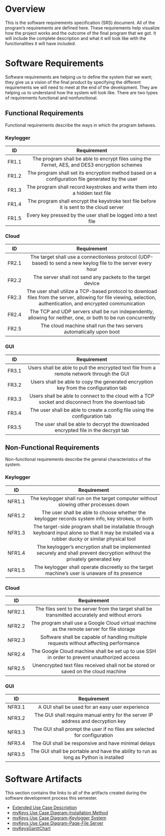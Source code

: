 # Overview
This is the software requirements specification (SRS) document. All of the program’s requirements are defined here. These requirements help visualize how the project works and the outcome of the final program that we got. It will include the complete description and what it will look like with the functionalities it will have included.
# Software Requirements
Software requirements are helping us to define the system that we want; they give us a vision of the final product by specifying the different requirements we will need to meet at the end of the development. They are helping us to understand how the system will look like. There are two types of requirements functional and nonfunctional.
## Functional Requirements
Functional requirements describe the ways in which the program behaves.

### Keylogger
| ID  | Requirement     |
| :-------------: | :----------: |
| FR1.1 | The program shall be able to encrypt files using the Fernet, AES, and DES3 encryption schemes |
| FR1.2 | The program shall set its encryption method based on a configuration file generated by the user |
| FR1.3 | The program shall record keystrokes and write them into a hidden text file |
| FR1.4 | The program shall encrypt the keystroke text file before it is sent to the cloud server |
|FR1.5 | Every key pressed by the user shall be logged into a text file | 

### Cloud
 
| ID  | Requirement     |
| :-------------: | :----------: |
| FR2.1 | The target shall use a connectionless protocol (UDP-based) to send a new keylog file to the server every hour |
| FR2.2 | The server shall not send any packets to the target device |
| FR2.3 | The user shall utilize a TCP-based protocol to download files from the server, allowing for file viewing, selection, authentication, and encrypted communication |
| FR2.4 | The TCP and UDP servers shall be run independently, allowing for neither, one, or both to be run concurrently |
| FR2.5  | The cloud machine shall run the two servers automatically upon boot |

### GUI
 
| ID  | Requirement     |
| :-------------: | :----------: |
| FR3.1 | Users shall be able to pull the encrypted text file from a remote network through the GUI |
| FR3.2 | Users shall be able to copy the generated encryption key from the configuration tab |
| FR3.3 | Users shall be able to connect to the cloud with a TCP socket and disconnect from the download tab |
| FR3.4 | The user shall be able to create a config file using the configuration tab |
| FR3.5 | The user shall be able to decrypt the downloaded encrypted file in the decrypt tab |
 
## Non-Functional Requirements
 Non-functional requirements describe the general characteristics of the system.
### Keylogger
| ID  | Requirement     |
| :-------------: | :----------: |
| NFR1.1 | The keylogger shall run on the target computer without slowing other processes down |
| NFR1.2 | The user shall be able to choose whether the keylogger records system info, key strokes, or both |
| NFR1.3 | The target-side program shall be installable through keyboard input alone so that it may be installed via a rubber ducky or similar physical tool |
| NFR1.4 | The keylogger’s encryption shall be implemented securely and shall prevent decryption without the privately generated key |
| NFR1.5 | The keylogger shall operate discreetly so the target machine’s user is unaware of its presence |

### Cloud
| ID  | Requirement     |
| :-------------: | :----------: |
| NFR2.1 | The files sent to the server from the target shall be transmitted accurately and without errors |
| NFR2.2 | The program shall use a Google Cloud virtual machine as the remote server for file storage |
| NFR2.3 | Software shall be capable of handling multiple requests without affecting performance |
| NFR2.4 | The Google Cloud machine shall be set up to use SSH in order to prevent unauthorized access |
| NFR2.5 | Unencrypted text files received shall not be stored or saved on the cloud machine |

### GUI
 
| ID  | Requirement     |
| :-------------: | :----------: |
| NFR3.1 | A GUI shall be used for an easy user experience |
| NFR3.2 | The GUI shall require manual entry for the server IP address and decryption key |
| NFR3.3 | The GUI shall prompt the user if no files are selected for configuration |
| NFR3.4 | The GUI shall be responsive and have minimal delays |
| NFR3.5 | The GUI shall be portable and have the ability to run as long as Python is installed |
 
# Software Artifacts
 
This section contains the links to all of the artifacts created during the software development process this semester.
 
* [Extended Use Case Description](https://github.com/connorblask/GVSU-CIS350-myKeys/blob/1a97e6c5f5c1df3d089ed061fbc662c88401962a/artifacts/use_case_diagrams/Extended%20Use%20Case%20Description.pdf) 
* [myKeys Use Case Diagram-Installation Method](https://github.com/connorblask/GVSU-CIS350-myKeys/blob/1a97e6c5f5c1df3d089ed061fbc662c88401962a/artifacts/use_case_diagrams/myKeys%20Use%20Case%20Diagram-Installation%20Method.pdf)
* [myKeys Use Case Diagram-Keylogger System](https://github.com/connorblask/GVSU-CIS350-myKeys/blob/1a97e6c5f5c1df3d089ed061fbc662c88401962a/artifacts/use_case_diagrams/myKeys%20Use%20Case%20Diagram-Keylogger%20System.pdf) 
* [myKeys Use Case Diagram-Page-File Server](https://github.com/connorblask/GVSU-CIS350-myKeys/blob/1a97e6c5f5c1df3d089ed061fbc662c88401962a/artifacts/use_case_diagrams/myKeys%20Use%20Case%20Diagram-Page-File%20Server.pdf)
* [myKeysGanttChart](https://github.com/connorblask/GVSU-CIS350-myKeys/blob/1a97e6c5f5c1df3d089ed061fbc662c88401962a/docs/myKeysGanttChart.pdf)

